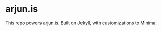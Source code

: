 # arjun.is

This repo powers [arjun.is](https://arjun.is). Built on Jekyll, with customizations to Minima.

